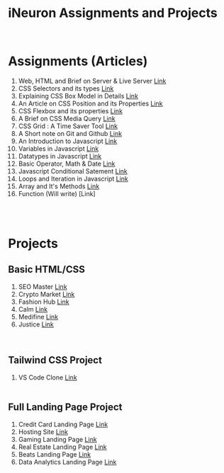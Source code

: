# iNeuron Assignments and Projects 

<br>

# Assignments (Articles) 
1. Web, HTML and Brief on Server & Live Server    [Link](https://medium.com/@subodhamail/an-article-on-web-html-and-a-brief-about-server-live-server-apache-be2a84a0a25d) <br>
1. CSS Selectors and its types    [Link](https://subodhakumar.hashnode.dev/a-brief-on-css-and-its-selectors) <br>
1. Explaining CSS Box Model in Details [Link](https://subodhakumar.hashnode.dev/explaining-css-box-model-in-details) <br>
4. An Article on CSS Position and its Properties [Link](https://subodhakumar.hashnode.dev/an-article-on-css-position-and-its-properties) <br>
5. CSS Flexbox and its properties [Link](https://subodhakumar.hashnode.dev/everything-about-css-flexbox-and-its-properties-you-should-know) <br>
6. A Brief on CSS Media Query  [Link](https://subodhakumar.hashnode.dev/a-brief-on-css-media-query) <br>
7. CSS Grid : A Time Saver Tool [Link](https://subodhakumar.hashnode.dev/css-grid-a-time-saver-tool) <br>
8. A Short note on Git and Github  [Link](https://subodhakumar.hashnode.dev/a-short-note-on-git-and-github) <br>
9. An Introduction to Javascript [Link](https://subodhakumar.hashnode.dev/an-introduction-to-javascript) <br>
10. Variables in Javascript [Link](https://subodhakumar.hashnode.dev/javascript-basics-variables) <br>
11. Datatypes in Javascript [Link](https://subodhakumar.hashnode.dev/data-types-in-javascript-you-must-know) <br>
12. Basic Operator, Math & Date [Link](https://subodhakumar.hashnode.dev/basic-opertors-maths-date-in-javascript) <br>
13. Javascript Conditional Satement [Link](https://subodhakumar.hashnode.dev/conditional-statements-in-javascript-if-if-else-if-elseif-switch-case-and-ternary) <br>
14. Loops and Iteration in Javascript [Link](https://subodhakumar.hashnode.dev/loops-and-iteration-in-javascript) <br>
15. Array and It's Methods [Link](https://subodhakumar.hashnode.dev/arrays-and-its-methods-in-javascript) <br>
16. Function (Will write) [Link]


<br>
<br>

# Projects <br>
## Basic HTML/CSS <br>
1. SEO Master  [Link](https://github.com/subodhakumar/iNeuron-FSJS-2.0/tree/main/Basic%20HTML%20CSS%20Projects/FSJS%202.0%20Project%2001) <br>
2. Crypto Market [Link](https://github.com/subodhakumar/iNeuron-FSJS-2.0/tree/main/Basic%20HTML%20CSS%20Projects/FSJS%202.0%20Project%2002) <br>
3. Fashion Hub [Link](https://github.com/subodhakumar/iNeuron-FSJS-2.0/tree/main/Basic%20HTML%20CSS%20Projects/FSJS%202.0%20Project%2003) <br>
4. Calm [Link](https://github.com/subodhakumar/iNeuron-FSJS-2.0/tree/main/Basic%20HTML%20CSS%20Projects/FSJS%202.0%20Project%2004) <br>
5. Medifine [Link](https://github.com/subodhakumar/iNeuron-FSJS-2.0/tree/main/Basic%20HTML%20CSS%20Projects/FSJS%202.0%20Project%2005) <br>
6. Justice [Link](https://github.com/subodhakumar/iNeuron-FSJS-2.0/tree/main/Basic%20HTML%20CSS%20Projects/FSJS%202.0%20Project%2006) <br>

<br>

## Tailwind CSS Project
1. VS Code Clone [Link](https://github.com/subodhakumar/iNeuron-FSJS-2.0-Main/tree/main/Tailwind%20CSS%20Project) <br> <br>


## Full Landing Page Project
1. Credit Card Landing Page [Link](https://github.com/subodhakumar/iNeuron-FSJS-2.0-Main/tree/main/Full%20Landing%20Page(HTML-CSS)%20Projects/01_Project-%20Credit%20Card%20Landing%20Page) <br>
2. Hosting Site [Link](https://github.com/subodhakumar/iNeuron-FSJS-2.0-Main/tree/main/Full%20Landing%20Page(HTML-CSS)%20Projects/02_Project-%20Hosting%20Site%20Landing%20Page) <br>
3. Gaming Landing Page [Link](https://github.com/subodhakumar/iNeuron-FSJS-2.0-Main/tree/main/Full%20Landing%20Page(HTML-CSS)%20Projects/03_Project-%20Gaming%20Landing%20Page) <br>
4. Real Estate Landing Page [Link](https://github.com/subodhakumar/iNeuron-FSJS-2.0-Main/tree/main/Full%20Landing%20Page(HTML-CSS)%20Projects/04_Project-%20Real%20Estate%20Landing%20Page) <br>
5. Beats Landing Page [Link](https://github.com/subodhakumar/iNeuron-FSJS-2.0-Main/tree/main/Full%20Landing%20Page(HTML-CSS)%20Projects/05_Project-%20Beats%20Landing%20Page) <br>
6. Data Analytics Landing Page [Link](https://github.com/subodhakumar/iNeuron-FSJS-2.0-Main/tree/main/Full%20Landing%20Page(HTML-CSS)%20Projects/06_Project-%20Data%20Analytics%20Landing%20Page)